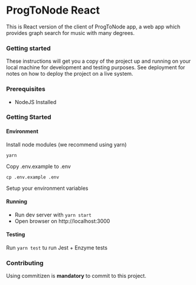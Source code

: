 ProgToNode React
================

This is React version of the client of ProgToNode app, a web app which provides graph search for music with many degrees.

### Getting started

These instructions will get you a copy of the project up and running on your local machine for development and testing purposes. See deployment for notes on how to deploy the project on a live system.

### Prerequisites

+ NodeJS Installed

### Getting Started

#### Environment

Install node modules (we recommend using yarn)

    yarn

Copy .env.example to .env

    cp .env.example .env

Setup your environment variables

#### Running

+ Run dev server with ```yarn start```
+ Open browser on http://localhost:3000

#### Testing

Run ```yarn test``` tu run Jest + Enzyme tests


### Contributing

Using commitizen is **mandatory** to commit to this project.